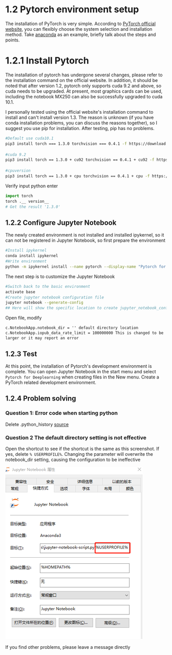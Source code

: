 # 1.2 Pytorch environment setup
The installation of PyTorch is very simple. According to [PyTorch official website](https://pytorch.org/), you can flexibly choose the system selection and installation method.
Take [anaconda](https://www.anaconda.com/) as an example, briefly talk about the steps and points.


# 1.2.1 Install Pytorch
The installation of pytorch has undergone several changes, please refer to the installation command on the official website. In addition, it should be noted that after version 1.2, pytorch only supports cuda 9.2 and above, so cuda needs to be upgraded. At present, most graphics cards can be used, including the notebook MX250 can also be successfully upgraded to cuda 10.1.

I personally tested using the official website's installation command to install and can't install version 1.3. The reason is unknown (if you have conda installation problems, you can discuss the reasons together), so I suggest you use pip for installation. After testing, pip has no problems.
```bash
#Default use cuda10.1
pip3 install torch === 1.3.0 torchvision === 0.4.1 -f https://download.pytorch.org/whl/torch_stable.

#cuda 9.2
pip3 install torch == 1.3.0 + cu92 torchvision == 0.4.1 + cu92 -f https://download.pytorch.org/whl/torch_stable.html

#cpuversion
pip3 install torch == 1.3.0 + cpu torchvision == 0.4.1 + cpu -f https://download.pytorch.org/whl/torch_stable.html
```


Verify input python enter
```python
import torch
torch .__ version__
# Get the result '1.3.0'
```

## 1.2.2 Configure Jupyter Notebook
The newly created environment is not installed and installed ipykernel, so it can not be registered in Jupyter Notebook, so first prepare the environment
```bash
#Install ipykernel
conda install ipykernel
#Write environment
python -m ipykernel install --name pytorch --display-name "Pytorch for Deeplearning"
```
The next step is to customize the Jupyter Notebook
```bash
#Switch back to the basic environment
activate base
#Create jupyter notebook configuration file
jupyter notebook --generate-config
## Here will show the specific location to create jupyter_notebook_config.py
```
Open file, modify
```
c.NotebookApp.notebook_dir = '' default directory location
c.NotebookApp.iopub_data_rate_limit = 100000000 This is changed to be larger or it may report an error
```

## 1.2.3 Test
At this point, the installation of Pytorch's development environment is complete. You can open Jupyter Notebook in the start menu and select `Pytorch for Deeplearning` when creating files in the New menu. Create a PyTorch related development environment.

## 1.2.4 Problem solving

### Question 1: Error code when starting python

Delete .python_history [source](http://tantai.org/posts/install-keras-pytorch-jupyter-notebook-Anaconda-window-10-cpu/)
### Question 2 The default directory setting is not effective
Open the shortcut to see if the shortcut is the same as this screenshot. If yes, delete `% USERPROFILE%`. Changing the parameter will overwrite the notebook_dir setting, causing the configuration to be ineffective

![Alt text](pic1.png)

If you find other problems, please leave a message directly
